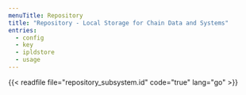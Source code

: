```yaml
---
menuTitle: Repository
title: "Repository - Local Storage for Chain Data and Systems"
entries:
  - config
  - key
  - ipldstore
  - usage
---
```


{{< readfile file="repository_subsystem.id" code="true" lang="go" >}}
